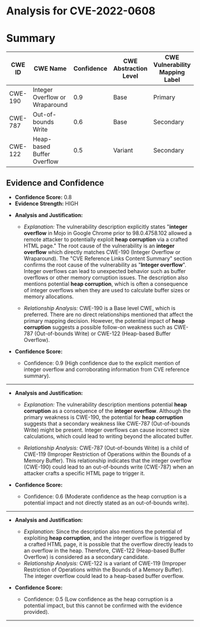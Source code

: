 # Analysis for CVE-2022-0608

# Summary
| CWE ID | CWE Name | Confidence | CWE Abstraction Level | CWE Vulnerability Mapping Label | CWE-Vulnerability Mapping Notes |
|---|---|---|---|---|---|
| CWE-190 | Integer Overflow or Wraparound | 0.9 | Base | Primary | Allowed |
| CWE-787 | Out-of-bounds Write | 0.6 | Base | Secondary | Allowed |
| CWE-122 | Heap-based Buffer Overflow | 0.5 | Variant | Secondary | Allowed |

## Evidence and Confidence

*   **Confidence Score:** 0.8
*   **Evidence Strength:** HIGH

- **Analysis and Justification:**  
  - *Explanation:* The vulnerability description explicitly states "**integer overflow** in Mojo in Google Chrome prior to 98.0.4758.102 allowed a remote attacker to potentially exploit **heap corruption** via a crafted HTML page." The root cause of the vulnerability is an **integer overflow** which directly matches CWE-190 (Integer Overflow or Wraparound). The "CVE Reference Links Content Summary" section confirms the root cause of the vulnerability as "**Integer overflow**". Integer overflows can lead to unexpected behavior such as buffer overflows or other memory corruption issues. The description also mentions potential **heap corruption**, which is often a consequence of integer overflows when they are used to calculate buffer sizes or memory allocations.
  
  - *Relationship Analysis:* CWE-190 is a Base level CWE, which is preferred. There are no direct relationships mentioned that affect the primary mapping decision. However, the potential impact of **heap corruption** suggests a possible follow-on weakness such as CWE-787 (Out-of-bounds Write) or CWE-122 (Heap-based Buffer Overflow).

- **Confidence Score:**  
  - Confidence: 0.9 (High confidence due to the explicit mention of integer overflow and corroborating information from CVE reference summary).

---
- **Analysis and Justification:**  
  - *Explanation:* The vulnerability description mentions potential **heap corruption** as a consequence of the **integer overflow**. Although the primary weakness is CWE-190, the potential for **heap corruption** suggests that a secondary weakness like CWE-787 (Out-of-bounds Write) might be present. Integer overflows can cause incorrect size calculations, which could lead to writing beyond the allocated buffer.

  - *Relationship Analysis:* CWE-787 (Out-of-bounds Write) is a child of CWE-119 (Improper Restriction of Operations within the Bounds of a Memory Buffer). This relationship indicates that the integer overflow (CWE-190) could lead to an out-of-bounds write (CWE-787) when an attacker crafts a specific HTML page to trigger it.

- **Confidence Score:**
  - Confidence: 0.6 (Moderate confidence as the heap corruption is a potential impact and not directly stated as an out-of-bounds write).

---

- **Analysis and Justification:**  
  - *Explanation:* Since the description also mentions the potential of exploiting **heap corruption**, and the integer overflow is triggered by a crafted HTML page, it is possible that the overflow directly leads to an overflow in the heap. Therefore, CWE-122 (Heap-based Buffer Overflow) is considered as a secondary candidate.
  - *Relationship Analysis:* CWE-122 is a variant of CWE-119 (Improper Restriction of Operations within the Bounds of a Memory Buffer). The integer overflow could lead to a heap-based buffer overflow.

- **Confidence Score:**
  - Confidence: 0.5 (Low confidence as the heap corruption is a potential impact, but this cannot be confirmed with the evidence provided).
---